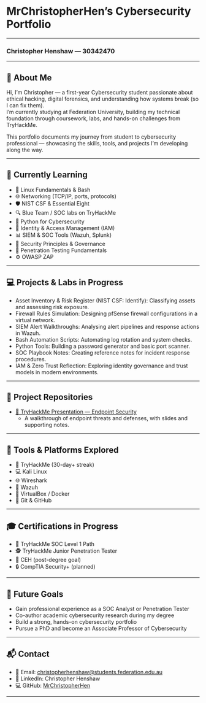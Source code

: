 # MrChristopherHen’s Cybersecurity Portfolio

---

### Christopher Henshaw — 30342470

---

## 👋 About Me

Hi, I’m Christopher — a first-year Cybersecurity student passionate about ethical hacking, digital forensics, and understanding how systems break (so I can fix them).  
I’m currently studying at Federation University, building my technical foundation through coursework, labs, and hands-on challenges from TryHackMe.

This portfolio documents my journey from student to cybersecurity professional — showcasing the skills, tools, and projects I’m developing along the way.

---

## 🧩 Currently Learning
- 🐧 Linux Fundamentals & Bash  
- 🌐 Networking (TCP/IP, ports, protocols)  
- 🛡️ NIST CSF & Essential Eight  
- 🔍 Blue Team / SOC labs on TryHackMe  
- 🐍 Python for Cybersecurity  
- 🔐 Identity & Access Management (IAM)  
- 📊 SIEM & SOC Tools (Wazuh, Splunk)  
- 🧱 Security Principles & Governance  
- 🧨 Penetration Testing Fundamentals  
- ⚙️ OWASP ZAP  

---

## 💻 Projects & Labs in Progress
- Asset Inventory & Risk Register (NIST CSF: Identify): Classifying assets and assessing risk exposure.  
- Firewall Rules Simulation: Designing pfSense firewall configurations in a virtual network.  
- SIEM Alert Walkthroughs: Analysing alert pipelines and response actions in Wazuh.  
- Bash Automation Scripts: Automating log rotation and system checks.  
- Python Tools: Building a password generator and basic port scanner.  
- SOC Playbook Notes: Creating reference notes for incident response procedures.  
- IAM & Zero Trust Reflection: Exploring identity governance and trust models in modern environments.  

---

## 🧩 Project Repositories
- [🎤 TryHackMe Presentation — Endpoint Security](https://github.com/mrchristopherhen/tryhackme_presentation)
  - A walkthrough of endpoint threats and defenses, with slides and supporting notes.

---

## 🧰 Tools & Platforms Explored
- 🧠 TryHackMe (30-day+ streak)  
- 💻 Kali Linux  
- 🌐 Wireshark  
- 🧱 Wazuh  
- 🧩 VirtualBox / Docker  
- 🔧 Git & GitHub  

---

## 🎓 Certifications in Progress
- 🧠 TryHackMe SOC Level 1 Path  
- 🕵️ TryHackMe Junior Penetration Tester  
- 💼 CEH (post-degree goal)  
- 🔒 CompTIA Security+ (planned)  

---

## 🚀 Future Goals
- Gain professional experience as a SOC Analyst or Penetration Tester  
- Co-author academic cybersecurity research during my degree  
- Build a strong, hands-on cybersecurity portfolio  
- Pursue a PhD and become an Associate Professor of Cybersecurity  

---

## 📬 Contact
- 📧 Email: [christopherhenshaw@students.federation.edu.au](mailto:christopherhenshaw@students.federation.edu.au)  
- 🔗 LinkedIn: Christopher Henshaw  
- 💻 GitHub: [MrChristopherHen](https://github.com/MrChristopherHen)

---
